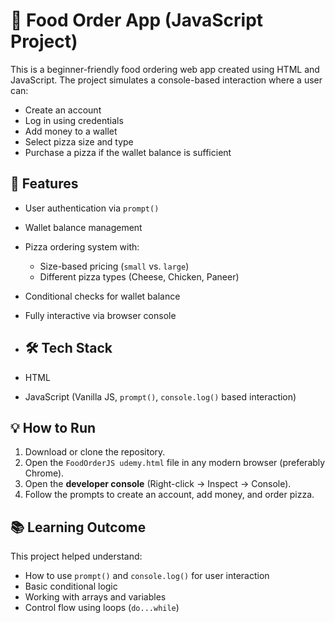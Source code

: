 # 🍕 Food Order App (JavaScript  Project)

This is a beginner-friendly food ordering web app created using HTML and JavaScript. The project simulates a console-based interaction where a user can:

- Create an account
- Log in using credentials
- Add money to a wallet
- Select pizza size and type
- Purchase a pizza if the wallet balance is sufficient

## 🚀 Features

- User authentication via `prompt()`
- Wallet balance management
- Pizza ordering system with:
  - Size-based pricing (`small` vs. `large`)
  - Different pizza types (Cheese, Chicken, Paneer)
- Conditional checks for wallet balance
- Fully interactive via browser console

- ## 🛠️ Tech Stack

- HTML
- JavaScript (Vanilla JS, `prompt()`, `console.log()` based interaction)

## 💡 How to Run

1. Download or clone the repository.
2. Open the `FoodOrderJS udemy.html` file in any modern browser (preferably Chrome).
3. Open the **developer console** (Right-click → Inspect → Console).
4. Follow the prompts to create an account, add money, and order pizza.

## 📚 Learning Outcome

This project helped understand:
- How to use `prompt()` and `console.log()` for user interaction
- Basic conditional logic
- Working with arrays and variables
- Control flow using loops (`do...while`)
